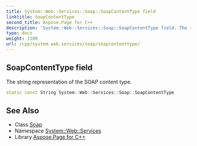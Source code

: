 ```yaml
---
title: System::Web::Services::Soap::SoapContentType field
linktitle: SoapContentType
second_title: Aspose.Page for C++
description: 'System::Web::Services::Soap::SoapContentType field. The string representation of the SOAP content type in C++.'
type: docs
weight: 1100
url: /cpp/system.web.services/soap/soapcontenttype/
---
```

## SoapContentType field


The string representation of the SOAP content type.

```cpp
static const String System::Web::Services::Soap::SoapContentType
```

## See Also

* Class [Soap](../)
* Namespace [System::Web::Services](../../)
* Library [Aspose.Page for C++](../../../)
